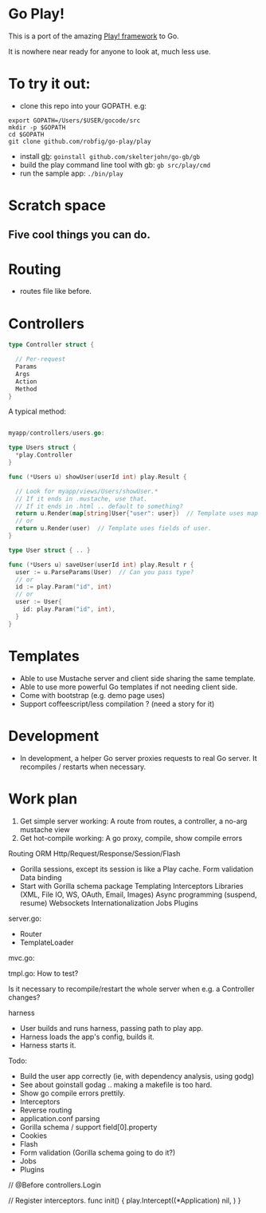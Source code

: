 # Go Play!

This is a port of the amazing [Play! framework](http://www.playframework.org) to Go.

It is nowhere near ready for anyone to look at, much less use.

# To try it out:
- clone this repo into your GOPATH.  e.g:

```
export GOPATH=/Users/$USER/gocode/src
mkdir -p $GOPATH
cd $GOPATH
git clone github.com/robfig/go-play/play
```

- install [gb](http://code.google.com/p/go-gb/): `goinstall github.com/skelterjohn/go-gb/gb`
- build the play command line tool with gb: `gb src/play/cmd`
- run the sample app: `./bin/play`

# Scratch space

## Five cool things you can do.

# Routing

- routes file like before.

# Controllers

```go
type Controller struct {

  // Per-request
  Params
  Args
  Action
  Method
}
```


A typical method:

```go

myapp/controllers/users.go:

type Users struct {
  *play.Controller
}

func (*Users u) showUser(userId int) play.Result {

  // Look for myapp/views/Users/showUser.*
  // If it ends in .mustache, use that.
  // If it ends in .html .. default to something?
  return u.Render(map[string]User{"user": user})  // Template uses map
  // or
  return u.Render(user)  // Template uses fields of user.
}

type User struct { .. }

func (*Users u) saveUser(userId int) play.Result r {
  user := u.ParseParams(User)  // Can you pass type?
  // or
  id := play.Param("id", int)
  // or
  user := User{
    id: play.Param("id", int),
  }
}

```

# Templates

- Able to use Mustache server and client side sharing the same template.
- Able to use more powerful Go templates if not needing client side.
- Come with bootstrap (e.g. demo page uses)
- Support coffeescript/less compilation ?  (need a story for it)


# Development

- In development, a helper Go server proxies requests to real Go server.  It recompiles / restarts  when necessary.


# Work plan

1. Get simple server working: A route from routes, a controller, a no-arg mustache view
2. Get hot-compile working: A go proxy, compile, show compile errors

Routing
ORM
Http/Request/Response/Session/Flash
- Gorilla sessions, except its session is like a Play cache.
Form validation
Data binding
- Start with Gorilla schema package
Templating
Interceptors
Libraries (XML, File IO, WS, OAuth, Email, Images)
Async programming (suspend, resume)
Websockets
Internationalization
Jobs
Plugins


server.go:
- Router
- TemplateLoader

mvc.go:


tmpl.go:
How to test?


Is it necessary to recompile/restart the whole server when e.g. a Controller changes?

harness
- User builds and runs harness, passing path to play app.
- Harness loads the app's config, builds it.
- Harness starts it.


Todo:
- Build the user app correctly (ie, with dependency analysis, using godg)
 - See about goinstall godag .. making a makefile is too hard.
- Show go compile errors prettily.
- Interceptors
- Reverse routing
- application.conf parsing
- Gorilla schema / support field[0].property
- Cookies
- Flash
- Form validation (Gorilla schema going to do it?)
- Jobs
- Plugins


// @Before controllers.Login

// Register interceptors.
func init() {
	play.Intercept((*Application) nil, )
}
